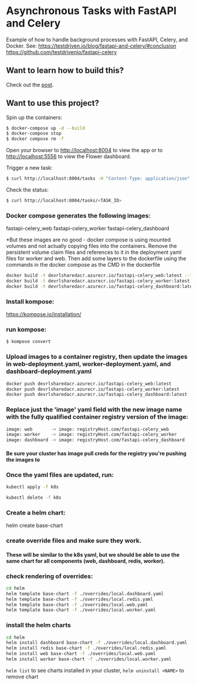 # Asynchronous Tasks with FastAPI and Celery

Example of how to handle background processes with FastAPI, Celery, and Docker. 
See:
    https://testdriven.io/blog/fastapi-and-celery/#conclusion
    https://github.com/testdrivenio/fastapi-celery

## Want to learn how to build this?

Check out the [post](https://testdriven.io/blog/fastapi-and-celery/).

## Want to use this project?

Spin up the containers:

```sh
$ docker-compose up -d --build
$ docker-compose stop
$ docker compose rm -f
```

Open your browser to [http://localhost:8004](http://localhost:8004) to view the app or to [http://localhost:5556](http://localhost:5556) to view the Flower dashboard.

Trigger a new task:

```sh
$ curl http://localhost:8004/tasks -H "Content-Type: application/json" --data '{"type": 0}'
```

Check the status:

```sh
$ curl http://localhost:8004/tasks/<TASK_ID>
```

### Docker compose generates the following images:
fastapi-celery_web
fastapi-celery_worker
fastapi-celery_dashboard

*But these images are no good - docker compose is using mounted volumes and not actually copying files into the containers.
Remove the persistent volume claim files and references to it in the deployment yaml files for worker and web.
Then add some layers to the dockerfile using the commands in the docker compose as the CMD in the dockerfile

```sh
docker build -t devrlsharedacr.azurecr.io/fastapi-celery_web:latest --target web ./project
docker build -t devrlsharedacr.azurecr.io/fastapi-celery_worker:latest --target worker ./project
docker build -t devrlsharedacr.azurecr.io/fastapi-celery_dashboard:latest --target dashboard ./project
```

### Install kompose: 
https://kompose.io/installation/

### run kompose:
```sh
$ kompose convert
```

### Upload images to a container registry, then update the images in web-deployment.yaml, worker-deployment.yaml, and dashboard-deployment.yaml
```sh
docker push devrlsharedacr.azurecr.io/fastapi-celery_web:latest
docker push devrlsharedacr.azurecr.io/fastapi-celery_worker:latest
docker push devrlsharedacr.azurecr.io/fastapi-celery_dashboard:latest
```

### Replace just the 'image' yaml field with the new image name with the fully qualified container registry version of the image:

```sh
image: web       -> image: registryHost.com/fastapi-celery_web
image: worker    -> image: registryHost.com/fastapi-celery_worker
image: dashboard -> image: registryHost.com/fastapi-celery_dashboard
```

#### Be sure your cluster has image pull creds for the registry you're pushing the images to

### Once the yaml files are updated, run:
```sh
kubectl apply -f k8s

kubectl delete -f k8s
```

### Create a helm chart:
helm create base-chart

### create override files and make sure they work. 
#### These will be similar to the k8s yaml, but we should be able to use the same chart for all components (web, dashboard, redis, worker).

### check rendering of overrides:
```sh
cd helm
helm template base-chart -f ./overrides/local.dashboard.yaml
helm template base-chart -f ./overrides/local.redis.yaml
helm template base-chart -f ./overrides/local.web.yaml
helm template base-chart -f ./overrides/local.worker.yaml
```

### install the helm charts
```sh
cd helm
helm install dashboard base-chart -f ./overrides/local.dashboard.yaml
helm install redis base-chart -f ./overrides/local.redis.yaml
helm install web base-chart -f ./overrides/local.web.yaml
helm install worker base-chart -f ./overrides/local.worker.yaml
```

```helm list``` to see charts installed in your cluster, 
```helm uninstall <NAME>``` to remove chart
